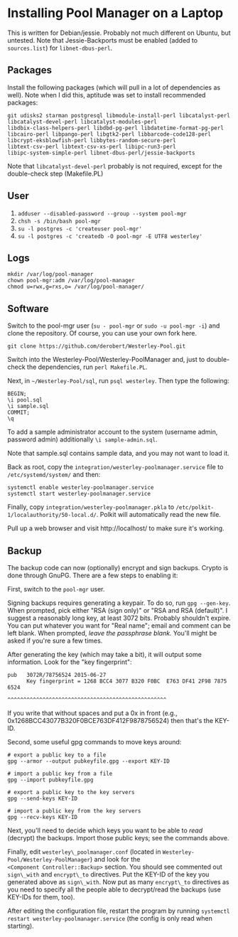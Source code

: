 Installing Pool Manager on a Laptop
===================================

This is written for Debian/jessie. Probably not much different on
Ubuntu, but untested. Note that Jessie-Backports must be enabled (added
to `sources.list`) for `libnet-dbus-perl`.


Packages
--------

Install the following packages (which will pull in a lot of dependencies
as well). Note when I did this, aptitude was set to install recommended
packages:

	git udisks2 starman postgresql libmodule-install-perl libcatalyst-perl
	libcatalyst-devel-perl libcatalyst-modules-perl
	libdbix-class-helpers-perl libdbd-pg-perl libdatetime-format-pg-perl
	libcairo-perl libpango-perl libgtk2-perl libbarcode-code128-perl
	libcrypt-eksblowfish-perl libbytes-random-secure-perl
	libtext-csv-perl libtext-csv-xs-perl libipc-run3-perl
	libipc-system-simple-perl libnet-dbus-perl/jessie-backports 

Note that `libcatalyst-devel-perl` probably is not required, except for
the double-check step (Makefile.PL)


User
----

1. `adduser --disabled-password --group --system pool-mgr`
2. `chsh -s /bin/bash pool-mgr`
3. `su -l postgres -c 'createuser pool-mgr'`
4. `su -l postgres -c 'createdb -O pool-mgr -E UTF8 westerley'`


Logs
----

    mkdir /var/log/pool-manager
    chown pool-mgr:adm /var/log/pool-manager
    chmod u=rwx,g=rxs,o= /var/log/pool-manager/


Software
--------

Switch to the pool-mgr user (`su - pool-mgr` or `sudo -u pool-mgr -i`)
and clone the repository. Of course, you can use your own fork here.

    git clone https://github.com/derobert/Westerley-Pool.git

Switch into the Westerley-Pool/Westerley-PoolManager and, just to
double-check the dependencies, run `perl Makefile.PL`.

Next, in `~/Westerley-Pool/sql`, run `psql westerley`. Then type the
following:

    BEGIN;
    \i pool.sql
    \i sample.sql
    COMMIT;
    \q

To add a sample administrator account to the system (username admin,
password admin) additionally `\i sample-admin.sql`.

Note that sample.sql contains sample data, and you may not want to load
it.

Back as root, copy the `integration/westerley-poolmanager.service` file to
`/etc/systemd/system/` and then:

    systemctl enable westerley-poolmanager.service
    systemctl start westerley-poolmanager.service

Finally, copy `integration/westerley-poolmanager.pkla` to
`/etc/polkit-1/localauthority/50-local.d/`. Polkit will automatically
read the new file.

Pull up a web browser and visit http://localhost/ to make sure it's
working.

Backup
------

The backup code can now (optionally) encrypt and sign backups. Crypto is
done through GnuPG. There are a few steps to enabling it:

First, switch to the `pool-mgr` user.

Signing backups requires generating a keypair. To do so, run `gpg
--gen-key`. When prompted, pick either "RSA (sign only)" or "RSA and RSA
(default)". I suggest a reasonably long key, at least 3072 bits.
Probably shouldn't expire. You can put whatever you want for "Real
name"; email and comment can be left blank. When prompted, *leave the
passphrase blank.* You'll might be asked if you're sure a few times.

After generating the key (which may take a bit), it will output some
information. Look for the "key fingerprint":

    pub   3072R/78756524 2015-06-27
          Key fingerprint = 1268 BCC4 3077 B320 F0BC  E763 DF41 2F98 7875 6524
                            ^^^^^^^^^^^^^^^^^^^^^^^^^^^^^^^^^^^^^^^^^^^^^^^^^^

If you write that without spaces and put a 0x in front (e.g.,
0x1268BCC43077B320F0BCE763DF412F9878756524) then that's the KEY-ID.

Second, some useful gpg commands to move keys around:

	# export a public key to a file
    gpg --armor --output pubkeyfile.gpg --export KEY-ID

	# import a public key from a file
	gpg --import pubkeyfile.gpg

	# export a public key to the key servers
	gpg --send-keys KEY-ID

	# import a public key from the key servers
	gpg --recv-keys KEY-ID

Next, you'll need to decide which keys you want to be able to *read*
(decrypt) the backups. Import those public keys; see the commands above.

Finally, edit `westerley\_poolmanager.conf` (located in
`Westerley-Pool/Westerley-PoolManager`) and look for the
`<Component Controller::Backup>` section. You should see commented out
`sign\_with` and `encrypt\_to` directives. Put the KEY-ID of the key you
generated above as `sign\_with`. Now put as many `encrypt\_to`
directives as you need to specify all the people able to decrypt/read
the backups (use KEY-IDs for them, too).

After editing the configuration file, restart the program by running
`systemctl restart westerley-poolmanager.service` (the config is only
read when starting).

